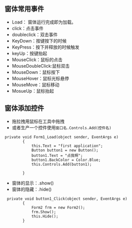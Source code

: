 ## 窗体常用事件
  - Load： 窗体运行完成即为加载。
  - click：点击事件
  - doubleclick：双击事件
  - KeyDown：按键按下的时候
  - KeyPress：按下并释放的时候触发
  - keyUp：按键抬起
  - MouseClick：鼠标的点击
  - MouseDoubleClick:鼠标双击
  - MouseDown：鼠标按下
  - MouseHover：鼠标光标悬停
  - MouseMove：鼠标移动
  - MosueUp：鼠标抬起
  
  
## 窗体添加控件

 - 拖拉拽用鼠标在工具中拖拽
 - 或者生产一个控件使用`窗口名.Controls.Add(控件名)`
 
```
private void Form1_Load(object sender, EventArgs e)
        {
            this.Text = "first application";
            Button button1 = new Button();
            button1.Text = "点我啊";
            button1.BackColor = Color.Blue;
            this.Controls.Add(button1);

        }
```


 - 窗体的显示：.show()
 - 窗体的隐藏：.hide()
 

```
 private void button1_Click(object sender, EventArgs e)
        {
            Form2 frm = new Form2();
            frm.Show();
            this.Hide();
        }
```

